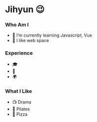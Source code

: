 # Jihyun 😉
### Who Am I
- 🌱 I’m currently learning Javascript, Vue
- 💖 I like web space 

### Experience
- 🎓
- 💊 
- 🌍 

### What I Like
- 📺 Drama
- 🔵 Pilates
- 🍕 Pizza


<!--
**moretz0921/moretz0921** is a ✨ _special_ ✨ repository because its `README.md` (this file) appears on your GitHub profile.

Here are some ideas to get you started:

- 🔭 I’m currently working on ...
- 🌱 I’m currently learning ...
- 👯 I’m looking to collaborate on ...
- 🤔 I’m looking for help with ...
- 💬 Ask me about ...
- 📫 How to reach me: ...
- 😄 Pronouns: ...
- ⚡ Fun fact: ...
-->
